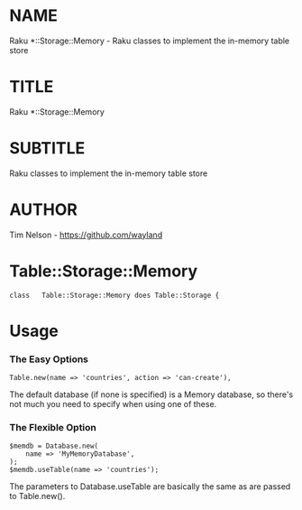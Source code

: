 NAME
====

Raku *::Storage::Memory - Raku classes to implement the in-memory table store

TITLE
=====

Raku *::Storage::Memory

SUBTITLE
========

Raku classes to implement the in-memory table store

AUTHOR
======

Tim Nelson - https://github.com/wayland

Table::Storage::Memory
======================

    class	Table::Storage::Memory does Table::Storage {

Usage
=====

### The Easy Options

    Table.new(name => 'countries', action => 'can-create'),

The default database (if none is specified) is a Memory database, so there's not much you need to specify when using one of these.

### The Flexible Option

    $memdb = Database.new(
	    name => 'MyMemoryDatabase',
    );
    $memdb.useTable(name => 'countries');

The parameters to Database.useTable are basically the same as are passed to Table.new().

